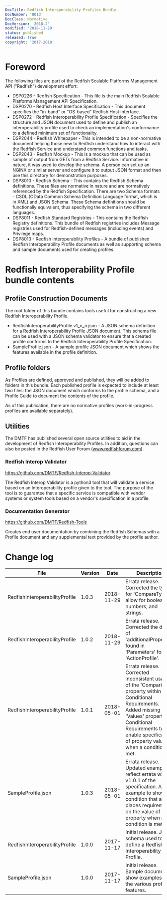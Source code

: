 ```yaml
---
DocTitle: Redfish Interoperability Profiles Bundle
DocNumber: '8013'
DocClass: Normative
DocVersion: '2018.2'
modified: '2018-11-29'
status: published
released: True
copyright: '2017-2018'
---
```


# Foreword

The following files are part of the Redfish Scalable Platforms Management API ("Redfish") development effort:

* DSP0226 - Redfish Specification - This file is the main Redfish Scalable Platforms Management API Specification.
* DSP0270 - Redfish Host Interface Specification - This document specifies the "in-band" or "OS-based" Redfish Host Interface. 
* DSP0272 - Redfish Interoperability Profile Specification - Specifies the structure and JSON document used to define and publish an interoperability profile used to check an implementation's conformance to a defined minimum set of functionality.
* DSP2044 - Redfish Whitepaper - This is intended to be a non-normative document helping those new to Redfish understand how to interact with the Redfish Service and understand common functions and tasks.
* DSP2043 - Redfish Mockup - This is a mockup that can be used as sample of output from GETs from a Redfish Service.  Informative in nature, it was used to develop the schema.  A person can set up an NGINX or similar server and configure it to output JSON format and then use this directory for demonstration purposes.
* DSP8010 - Redfish Schema - This contains the Redfish Schema definitions.  These files are normative in nature and are normatively referenced by the Redfish Specification.  There are two Schema formats - CSDL (OData Common Schema Definition Language format, which is in XML) and JSON Schema.  These Schema definitions should be functionally equivalent, thus specifying the schema in two different languages.
* DSP8011 - Redfish Standard Registries - This contains the Redfish Registry definitions.  This bundle of Redfish registries includes Message registries used for Redfish-defined messages (including events) and Privilege maps.
* DSP8013 - Redfish Interoperability Profiles - A bundle of published Redfish Interoperability Profile documents as well as supporting schema and sample documents used for creating profiles.


# Redfish Interoperability Profile bundle contents

## Profile Construction Documents

The root folder of this bundle contains tools useful for constructing a new Redfish Interoperability Profile.  

* RedfishInteroperabilityProfile.v1_n_n.json - A JSON schema definition for a Redfish Interoperability Profile JSON document. This schema file can be used with a JSON schema validator to ensure that a created profile conforms to the Redfish Interoperability Profile Specification.
* SampleProfile.json - A sample profile JSON document which shows the features available in the profile definition.

## Profile folders

As Profiles are defined, approved and published, they will be added to folders in this bundle.  Each published profile is expected to include at least two files: the JSON document which conforms to the profile schema, and a Profile Guide to document the contents of the profile.

As of this publication, there are no normative profiles (work-in-progress profiles are available separately).

## Utilities 

The DMTF has published several open source utilities to aid in the development of Redfish Interoperability Profiles. In addition, questions can also be posted in the Redfish User Forum (www.redfishforum.com).

### Redfish Interop Validator

https://github.com/DMTF/Redfish-Interop-Validator

The Redfish Interop Validator is a python3 tool that will validate a service based on an Interoperability profile given to the tool. The purpose of the tool is to guarantee that a specific service is compatible with vendor systems or system tools based on a vendor's specification in a profile.

### Documentation Generator

https://github.com/DMTF/Redfish-Tools

Creates end user documentation by combining the Redfish Schemas with a Profile document and any supplemental text provided by the profile author.


# Change log

| File                           | Version | Date       | Description |
| ---                            | ---     | ---        | ---         |
| RedfishInteroperabilityProfile | 1.0.3   | 2018-11-29 | Errata release.  Corrected the type for 'CompareType' to allow for booleans, numbers, and strings. |
| RedfishInteroperabilityProfile | 1.0.2   | 2018-11-29 | Errata release.  Corrected the depth of 'additionalProperties' found in 'Parameters' for 'ActionProfile'. |
| RedfishInteroperabilityProfile | 1.0.1   | 2018-05-01 | Errata release.  Corrected inconsistent usage of the 'Comparison' property within Conditional Requirements.  Added missing 'Values' property to Conditional Requirements to enable specification of property values when a condition is met. |
| SampleProfile.json             | 1.0.3   | 2018-05-01 | Errata release.  Updated examples to reflect errata with v1.0.1 of the specification.  Added example to show a condition that also places requirements on the value of a property when a condition is met. |
| RedfishInteroperabilityProfile | 1.0.0   | 2017-11-17 | Initial release.  JSON schema used to define a Redfish Interoperability Profile. |
| SampleProfile.json             | 1.0.0   | 2017-11-17 | Initial release.  Sample document to show examples of the various profile features. |
